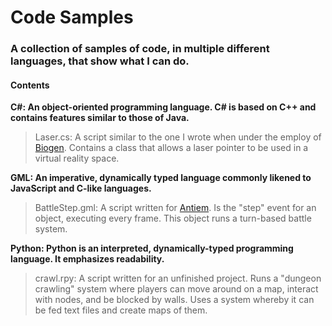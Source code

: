 # Code Samples
### A collection of samples of code, in multiple different languages, that show what I can do.

#### Contents

**C#: An object-oriented programming language. C# is based on C++ and contains features similar to those of Java.**  
>Laser.cs: A script similar to the one I wrote when under the employ of [Biogen](https://www.biogen.com/). Contains a class that allows a laser pointer to be used in a virtual reality space.

**GML: An imperative, dynamically typed language commonly likened to JavaScript and C-like languages.**  
>BattleStep.gml: A script written for [Antiem](https://freudiancreations.website/projects/antiem). Is the "step" event for an object, executing every frame. This object runs a turn-based battle system.

**Python: Python is an interpreted, dynamically-typed programming language. It emphasizes readability.**  
>crawl.rpy: A script written for an unfinished project. Runs a "dungeon crawling" system where players can move around on a map, interact with nodes, and be blocked by walls. Uses a system whereby it can be fed text files and create maps of them.
